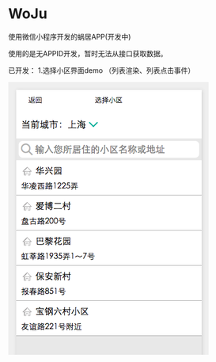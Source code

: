 # WoJu
使用微信小程序开发的蜗居APP(开发中)

使用的是无APPID开发，暂时无法从接口获取数据。

已开发：
1.选择小区界面demo （列表渲染、列表点击事件）

![image](https://github.com/forrest23/WoJu/raw/master/screenshots/selectCommunity.png)

